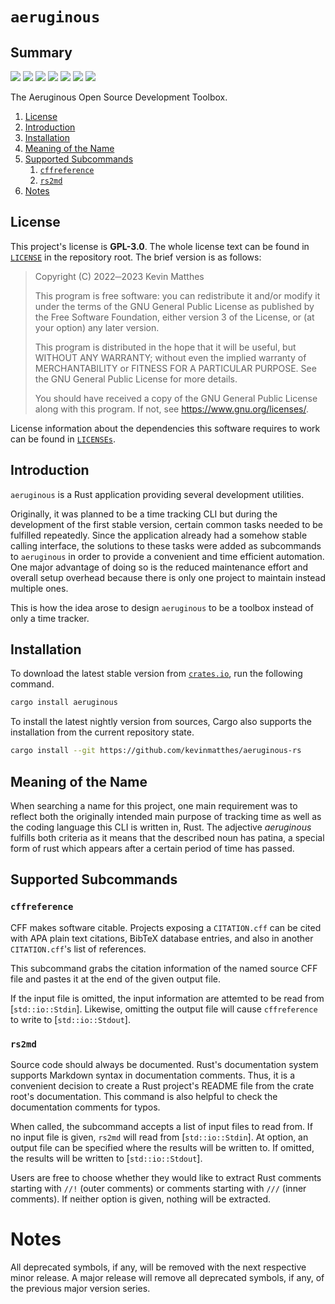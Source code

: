 <!------------------------------------------------------------------------->

[bors]:  https://bors.tech/images/badge_small.svg
[bors-url]:  https://app.bors.tech/repositories/63092
[ci]:  https://github.com/kevinmatthes/aeruginous-rs/workflows/ci/badge.svg
[ci-url]:  https://github.com/kevinmatthes/aeruginous-rs/workflows/ci
[crates-io]:  https://img.shields.io/crates/v/aeruginous
[crates-io-url]:  https://crates.io/crates/aeruginous
[docs-rs]:  https://docs.rs/aeruginous/badge.svg
[docs-rs-url]:  https://docs.rs/aeruginous
[downloads]:  https://img.shields.io/crates/d/aeruginous
[gpl3]:  https://github.com/kevinmatthes/aeruginous-rs/blob/main/LICENSE
[lcns]:  https://img.shields.io/github/license/kevinmatthes/aeruginous-rs
[lcnss]:  https://github.com/kevinmatthes/aeruginous-rs/tree/main/LICENSEs
[lst]:  https://img.shields.io/github/last-commit/kevinmatthes/aeruginous-rs
[repository]:  https://github.com/kevinmatthes/aeruginous-rs

<!------------------------------------------------------------------------->

# `aeruginous`

## Summary

[![][bors]][bors-url]
[![][ci]][ci-url]
[![][crates-io]][crates-io-url]
[![][docs-rs]][docs-rs-url]
[![][downloads]][crates-io-url]
[![][lst]][repository]
[![][lcns]][repository]

The Aeruginous Open Source Development Toolbox.

1. [License](#license)
1. [Introduction](#introduction)
1. [Installation](#installation)
1. [Meaning of the Name](#meaning-of-the-name)
1. [Supported Subcommands](#supported-subcommands)
   1. [`cffreference`](#cffreference)
   1. [`rs2md`](#rs2md)
1. [Notes](#notes)

## License

This project's license is **GPL-3.0**.  The whole license text can be found
in [`LICENSE`][gpl3] in the repository root.  The brief version is as
follows:

> Copyright (C) 2022─2023 Kevin Matthes
>
> This program is free software: you can redistribute it and/or modify
> it under the terms of the GNU General Public License as published by
> the Free Software Foundation, either version 3 of the License, or
> (at your option) any later version.
>
> This program is distributed in the hope that it will be useful,
> but WITHOUT ANY WARRANTY; without even the implied warranty of
> MERCHANTABILITY or FITNESS FOR A PARTICULAR PURPOSE.  See the
> GNU General Public License for more details.
>
> You should have received a copy of the GNU General Public License
> along with this program.  If not, see <https://www.gnu.org/licenses/>.

License information about the dependencies this software requires to work
can be found in [`LICENSEs`][lcnss].

## Introduction

`aeruginous` is a Rust application providing several development utilities.

Originally, it was planned to be a time tracking CLI but during the
development of the first stable version, certain common tasks needed to be
fulfilled repeatedly.  Since the application already had a somehow stable
calling interface, the solutions to these tasks were added as subcommands
to `aeruginous` in order to provide a convenient and time efficient
automation.  One major advantage of doing so is the reduced maintenance
effort and overall setup overhead because there is only one project to
maintain instead multiple ones.

This is how the idea arose to design `aeruginous` to be a toolbox instead
of only a time tracker.

## Installation

To download the latest stable version from [`crates.io`][crates-io-url], run
the following command.

```bash
cargo install aeruginous
```

To install the latest nightly version from sources, Cargo also supports the
installation from the current repository state.

```bash
cargo install --git https://github.com/kevinmatthes/aeruginous-rs
```

## Meaning of the Name

When searching a name for this project, one main requirement was to reflect
both the originally intended main purpose of tracking time as well as the
coding language this CLI is written in, Rust.  The adjective *aeruginous*
fulfills both criteria as it means that the described noun has patina, a
special form of rust which appears after a certain period of time has
passed.

## Supported Subcommands

### `cffreference`

CFF makes software citable.  Projects exposing a `CITATION.cff` can be cited
with APA plain text citations, BibTeX database entries, and also in another
`CITATION.cff`'s list of references.

This subcommand grabs the citation information of the named source CFF file
and pastes it at the end of the given output file.

If the input file is omitted, the input information are attemted to be read
from [`std::io::Stdin`].  Likewise, omitting the output file will cause
`cffreference` to write to [`std::io::Stdout`].

### `rs2md`

Source code should always be documented.  Rust's documentation system
supports Markdown syntax in documentation comments.  Thus, it is a
convenient decision to create a Rust project's README file from the crate
root's documentation.  This command is also helpful to check the
documentation comments for typos.

When called, the subcommand accepts a list of input files to read from.  If
no input file is given, `rs2md` will read from [`std::io::Stdin`].  At
option, an output file can be specified where the results will be written
to.  If omitted, the results will be written to [`std::io::Stdout`].

Users are free to choose whether they would like to extract Rust comments
starting with `//!` (outer comments) or comments starting with `///` (inner
comments).  If neither option is given, nothing will be extracted.

# Notes

All deprecated symbols, if any, will be removed with the next respective
minor release.  A major release will remove all deprecated symbols, if any,
of the previous major version series.

<!------------------------------------------------------------------------->
